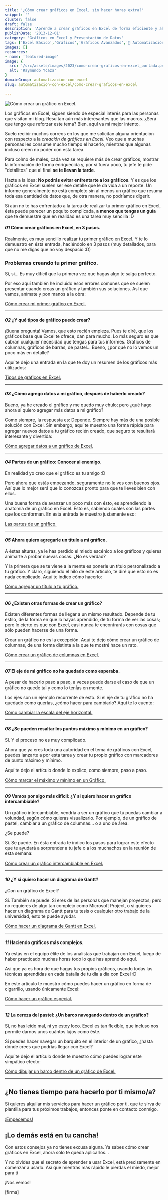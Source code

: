 ```yaml
---
title: '¿Cómo crear gráficos en Excel, sin hacer horas extra?'
snippet: ''
cluster: false
draft: false 
description: 'Aprende a crear gráficos en Excel de forma eficiente y ahorra tiempo en tu trabajo diario con este artículo informativo.'
publishDate: '2013-12-01'
category: 'Gráficos en Excel y Presentación de Datos'
tags: ['Excel Básico','Gráficos','Gráficos Avanzados','🤖 Automatización con Excel']
images: []
resources: 
- name: 'featured-image'
image: {
  src: '/src/assets/images/2023/como-crear-graficos-en-excel_portada.png',
  alt: 'Raymundo Ycaza'
}
domainGroup: automatizacion-con-excel
slug: automatizacion-con-excel/como-crear-graficos-en-excel

---
```


![Cómo crear un gráfico en Excel.](images/crear-un-grafico-en-excel1.png)

Los gráficos en Excel, siguen siendo de especial interés para las personas que visitan mi blog. Resultan aún más interesantes que las macros. ¿Será que tengo que reforzar este tema? Bien, aquí va mi mejor intento.

Suelo recibir muchos correos en los que me solicitan alguna orientación con respecto a la _creación de gráficos en Excel_. Veo que a muchas personas les consume mucho tiempo el hacerlo, mientras que algunas incluso creen no poder con esta tarea.

Para colmo de males, cada vez se requiere más de crear gráficos, mostrar la información de forma enriquecida y, por si fuera poco, tu jefe te pide "detallitos" que al final **se te llevan la tarde**.

Hazte a la idea: **No podrás evitar enfrentarte a los gráficos**. Y es que los gráficos en Excel suelen ser ese detalle que le da vida a un reporte. Un informe generalmente no está completo sin al menos un gráfico que resuma toda esa cantidad de datos que, de otra manera, no podríamos digerir.

Si aún no te has enfrentado a la tarea de realizar tu primer gráfico en Excel, ésta puede parecer un poquito complicada, **a menos que tengas un guía** que te demuestre que en realidad es una tarea muy sencilla :D

#### _01_ Cómo crear gráficos en Excel, en 3 pasos.

Realmente, es muy sencillo realizar tu primer gráfico en Excel. Y te lo demuestro en ésta entrada, haciéndolo en 3 pasos (muy detallados, para que no me digas que no voy despacio :D)

### Problemas creando tu primer gráfico.

Sí, si... Es muy difícil que la primera vez que hagas algo te salga perfecto.

Por eso aquí también he incluido esos errores comunes que se suelen presentar cuando creas un gráfico y también sus soluciones. Así que vamos, anímate y pon manos a la obra:

[Cómo crear mi primer gráfico en Excel.](http://raymundoycaza.com/como-crear-un-grafico-en-excel/ "Cómo crear mi primer gráfico en Excel.")

* * *

#### _02_ ¿Y qué tipos de gráfico puedo crear?

¡Buena pregunta! Vamos, que esto recién empieza. Pues te diré, que los gráficos base que Excel te ofrece, dan para mucho. Lo más seguro es que cubran cualquier necesidad que tengas para tus informes. Gráficos de columnas, gráficos de barras, de pastel... Bueno, ¿por qué no lo vemos un poco más en detalle?

Aquí te dejo una entrada en la que te doy un resumen de los gráficos más utilizados:

[Tipos de gráficos en Excel.](http://raymundoycaza.com/tipos-de-graficos-en-excel/ "Tipos de gráficos en Excel.")

* * *

#### _03_ ¿Cómo agrego datos a mi gráfico, después de haberlo creado?

Bueno, ya he creado el gráfico y me quedo muy chulo; pero ¿qué hago ahora si quiero agregar más datos a mi gráfico?

Como siempre, la respuesta es: Depende. Siempre hay más de una posible solución con Excel. Sin embargo, aquí te muestro una forma rápida para agregar nuevos datos a tu gráfico recién creado, que seguro te resultará interesante y divertida:

[Cómo agregar datos a un gráfico de Excel.](http://raymundoycaza.com/agregar-datos-graficos-de-excel/ "Cómo agregar datos a un gráfico de Excel.")

* * *

#### _04_ Partes de un gráfico: Conocer al enemigo.

En realidad yo creo que el gráfico es tu amigo :D

Pero ahora que estás empezando, seguramente no le ves con buenos ojos. Así que lo mejor será que lo conozcas pronto para que te lleves bien con ellos.

Una buena forma de avanzar un poco más con ésto, es aprendiendo la anatomía de un gráfico en Excel. Esto es, sabiendo cuáles son las partes que los conforman. En ésta entrada te muestro justamente eso:

[Las partes de un gráfico.](http://raymundoycaza.com/partes-de-un-grafico/ "Partes de un Gráfico en Excel.")

* * *

#### _05_ Ahora quiero agregarle un título a mi gráfico.

A éstas alturas, ya le has perdido el miedo escénico a los gráficos y quieres animarte a probar nuevas cosas. ¿No es verdad?

Y la primera que se te viene a la mente es ponerle un título personalizado a tu gráfico. Y claro, siguiendo el hilo de este artículo, te diré que esto no es nada complicado. Aquí te indico cómo hacerlo:

[Cómo agregar un título a tu gráfico.](http://raymundoycaza.com/como-agregar-un-titulo-al-grafico/ "Cómo agregar un título a tu gráfico.")

* * *

#### _06_ ¿Existen otras formas de crear un gráfico?

Existen diferentes formas de llegar a un mismo resultado. Depende de tu estilo, de la forma en que lo hayas aprendido, de tu forma de ver las cosas; pero lo cierto es que con Excel, casi nunca te encontrarás con cosas que sólo pueden hacerse de una forma.

Crear un gráfico no es la excepción. Aquí te dejo cómo crear un gráfico de columnas, de una forma distinta a la que te mostré hace un rato.

[Cómo crear un gráfico de columnas en Excel.](http://raymundoycaza.com/crear-un-grafico-de-columnas-en-excel/ "Cómo crear un gráfico de columnas en Excel.")

* * *

#### _07_ El eje de mi gráfico no ha quedado como esperaba.

A pesar de hacerlo paso a paso, a veces puede darse el caso de que un gráfico no quede tal y como lo tenías en mente.

Los ejes son un ejemplo recurrente de esto. Si el eje de tu gráfico no ha quedado como querías, ¿cómo hacer para cambiarlo? Aquí te lo cuento:

[Cómo cambiar la escala del eje horizontal.](http://raymundoycaza.com/cambiar-la-escala-del-eje-horizontal/ "Cómo cambiar la escala del eje horizontal.")

* * *

#### _08_ ¿Se pueden resaltar los puntos máximo y mínimo en un gráfico?

Sí. Y el proceso no es muy complicado.

Ahora que ya eres toda una autoridad en el tema de gráficos con Excel, puedes lanzarte a por esta tarea y crear tu propio gráfico con marcadores de punto máximo y mínimo.

Aquí te dejo el artículo donde lo explico, como siempre, paso a paso.

[Cómo marcar el máximo y mínimo en un Gráfico.](http://raymundoycaza.com/maximo-y-minimo-en-grafico/ "Cómo marcar el máximo y mínimo en un gráfico.")

* * *

#### _09_ Vamos por algo más difícil: ¿Y si quiero hacer un gráfico intercambiable?

Un gráfico intercambiable, vendría a ser un gráfico que tú puedas cambiar a volundad, según cómo quieras visualizarlo. Por ejemplo, de un gráfico de pastel, cambiar a un gráfico de columnas... o a uno de área.

¿Se puede?

Sí. Se puede. En ésta entrada te indico los pasos para lograr este efecto que te ayudará a sorprender a tu jefe o a los muchachos en la reunión de esta semana:

[Cómo crear un gráfico intercambiable en Excel.](http://raymundoycaza.com/crea-tu-propio-grafico-dinamico-en-excel/ "Cómo crear un gráfico intercambiable en Excel.")

* * *

#### _10_ ¿Y si quiero hacer un diagrama de Gantt?

¿Con un gráfico de Excel?

Sí. También se puede. Si eres de las personas que manejan proyectos; pero no requieres de algo tan complejo como Microsoft Project, o si quieres hacer un diagrama de Gantt para tu tesis o cualquier otro trabajo de la universidad, esto te puede ayudar.

[Cómo hacer un diagrama de Gantt en Excel.](http://raymundoycaza.com/crear-un-diagrama-de-gantt-en-excel/ "Cómo hacer un diagrama de Gantt en Excel.")

* * *

#### _11_ Haciendo gráficos más complejos.

Ya estás en el equipo élite de los analistas que trabajan con Excel, luego de haber practicado muchas horas todo lo que has aprendido aquí.

Así que ya es hora de que hagas tus propios gráficos, usando todas las técnicas aprendidas en cada batalla de tu día a día con Excel :D

En este artículo te muestro cómo puedes hacer un gráfico en forma de cigarrillo, usando únicamente Excel:

[Cómo hacer un gráfico especial.](http://raymundoycaza.com/graficar-en-excel-una-manera-distinta/ "Cómo hacer un gráfico especial en Excel.")

* * *

#### _12_ La cereza del pastel: ¿Un barco navegando dentro de un gráfico?

Sí, no has leído mal, ni yo estoy loco. Excel es tan flexible, que incluso nos permite darnos unos cuántos lujos como éste.

Si puedes hacer navegar un barquito en el interior de un gráfico, ¿hasta dónde crees que podrías llegar con Excel?

Aquí te dejo el artículo donde te muestro cómo puedes lograr este simpático efecto:

[Cómo dibujar un barco dentro de un gráfico de Excel.](http://raymundoycaza.com/dibujar-un-barco-en-grafico/ "Cómo dibujar un barco dentro de un gráfico de Excel.")

* * *

## ¿No tienes tiempo para hacerlo por ti mismo/a?

Si quieres alquilar mis servicios para hacer un gráfico por ti, que te sirva de plantilla para tus próximos trabajos, entonces ponte en contacto conmigo.

[¡Empecemos!](http://raymundoycaza.com/producto/graficos-en-excel-basico/)

## ¡Lo demás está en tu cancha!

Con estos consejos ya no tienes excusa alguna. Ya sabes cómo crear gráficos en Excel, ahora sólo te queda aplicarlos. .

Y no olvides que el secreto de aprender a usar Excel, está precisamente en comenzar a usarlo. Así que mientras más rápido le pierdas el miedo, mejor para ti

¡Nos vemos!

\[firma\]
